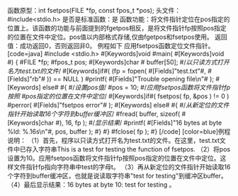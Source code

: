 函数原型：int fsetpos(FILE *fp, const fpos_t *pos);
头文件：#include<stdio.h>
是否是标准函数：是
函数功能：将文件指针定位在pos指定的位置上。该函数的功能与前面提到的fgetpos相反，是将文件指针fp按照pos指定的位置在文件中定位。pos值以内部格式存储,仅由fgetpos和fsetpos使用。
返回值：成功返回0，否则返回非0。
例程如下 应用fsetpos函数定位文件指针。
[code=java]
#include <stdio.h>
#[Keywords]void #main( #[Keywords]void #)
{
   #FILE   *fp;
   #fpos_t pos;
   #[Keywords]char #  buffer[50];
   #/*以只读方式打开名为test.txt的文件*/
   #[Keywords]if#( (fp = fopen( #[Fields]"test.txt"#, #[Fields]"rb"# )) == NULL )
      #printf( #[Fields]"Trouble opening file\n"# );
  #[Keywords] else#
   #{
      #/*设置pos值*/
      #pos = 10;
      #/*应用fsetpos函数将文件指针fp按照
      #pos指定的位置在文件中定位*/
      #[Keywords]if#( fsetpos( fp, &pos ) != 0 )
        #perror( #[Fields]"fsetpos error"# );
           #[Keywords] else#
            #{
                #/*从新定位的文件指针开始读取16个字符到buffer缓冲区*/
                #fread( buffer, sizeof( #[Keywords]char #), 16, fp );
                 #/*显示结果*/
                #printf( #[Fields]"16 bytes at byte %ld: %.16s\n"#, pos, buffer );
                #}
      #}
   #fclose( fp );
#}
[/code]
[color=blue]例程说明：
（1）首先，程序以只读方式打开名为test.txt的文件。在这里，test.txt文件中已存入字符串This is a test for testing the function of fsetpos.
（2）将pos设置为10。应用fsetpos函数将文件指针fp按照pos指定的位置在文件中定位。这样文件指针fp指向字符串中test的字母t。
（3）再从新定位的文件指针开始读取16个字符到buffer缓冲区，也就是说读取字符串"test for testing"到缓冲区buffer。
（4）最后显示结果：16 bytes at byte 10: test for testing 。